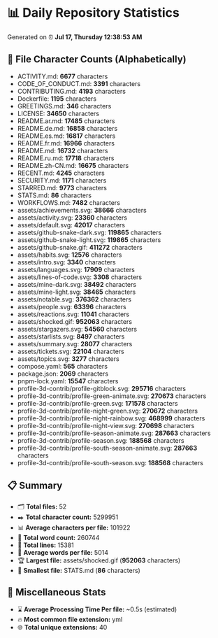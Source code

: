 # 📊 Daily Repository Statistics
Generated on ⏰ **Jul 17, Thursday 12:38:53 AM**

## 📂 File Character Counts (Alphabetically)
- ACTIVITY.md: **6677** characters
- CODE_OF_CONDUCT.md: **3391** characters
- CONTRIBUTING.md: **4193** characters
- Dockerfile: **1195** characters
- GREETINGS.md: **346** characters
- LICENSE: **34650** characters
- README.ar.md: **17485** characters
- README.de.md: **16858** characters
- README.es.md: **16817** characters
- README.fr.md: **16966** characters
- README.md: **16732** characters
- README.ru.md: **17718** characters
- README.zh-CN.md: **16675** characters
- RECENT.md: **4245** characters
- SECURITY.md: **1171** characters
- STARRED.md: **9773** characters
- STATS.md: **86** characters
- WORKFLOWS.md: **7482** characters
- assets/achievements.svg: **38666** characters
- assets/activity.svg: **23360** characters
- assets/default.svg: **42017** characters
- assets/github-snake-dark.svg: **119865** characters
- assets/github-snake-light.svg: **119865** characters
- assets/github-snake.gif: **411272** characters
- assets/habits.svg: **12576** characters
- assets/intro.svg: **3340** characters
- assets/languages.svg: **17909** characters
- assets/lines-of-code.svg: **3308** characters
- assets/mine-dark.svg: **38492** characters
- assets/mine-light.svg: **38465** characters
- assets/notable.svg: **376362** characters
- assets/people.svg: **63396** characters
- assets/reactions.svg: **11041** characters
- assets/shocked.gif: **952063** characters
- assets/stargazers.svg: **54560** characters
- assets/starlists.svg: **8497** characters
- assets/summary.svg: **28077** characters
- assets/tickets.svg: **22104** characters
- assets/topics.svg: **3277** characters
- compose.yaml: **565** characters
- package.json: **2069** characters
- pnpm-lock.yaml: **15547** characters
- profile-3d-contrib/profile-gitblock.svg: **295716** characters
- profile-3d-contrib/profile-green-animate.svg: **270673** characters
- profile-3d-contrib/profile-green.svg: **171578** characters
- profile-3d-contrib/profile-night-green.svg: **270672** characters
- profile-3d-contrib/profile-night-rainbow.svg: **468999** characters
- profile-3d-contrib/profile-night-view.svg: **270698** characters
- profile-3d-contrib/profile-season-animate.svg: **287663** characters
- profile-3d-contrib/profile-season.svg: **188568** characters
- profile-3d-contrib/profile-south-season-animate.svg: **287663** characters
- profile-3d-contrib/profile-south-season.svg: **188568** characters

## 📋 Summary
- 🗂️ **Total files:** 52
- ✒️ **Total character count:** 5299951
- 📊 **Average characters per file:** 101922
- 📝 **Total word count:** 260744
- 🧾 **Total lines:** 15381
- 📐 **Average words per file:** 5014
- 🏆 **Largest file:** assets/shocked.gif (**952063** characters)
- 🥉 **Smallest file:** STATS.md (**86** characters)

## 🌟 Miscellaneous Stats
- ⌛ **Average Processing Time Per file:** ~0.5s (estimated)
- 🔥 **Most common file extension:** yml
- 🌐 **Total unique extensions:** 40

